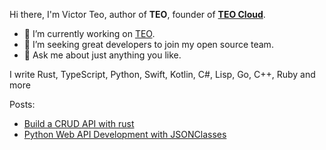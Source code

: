 Hi there, I'm Victor Teo, author of **TEO**, founder of [**TEO Cloud**](https://github.com/teocloud/teo).

- 🔭 I’m currently working on [TEO](https://github.com/teocloud/teo).
- 🤔 I’m seeking great developers to join my open source team.
- 💬 Ask me about just anything you like.

I write Rust, TypeScript, Python, Swift, Kotlin, C#, Lisp, Go, C++, Ruby and more

Posts:
* [Build a CRUD API with rust](https://medium.com/@victor.teo/build-a-crud-api-with-rust-b71d522c7c87)
* [Python Web API Development with JSONClasses](https://medium.com/@victor.teo/python-web-api-development-with-jsonclasses-67f618eaedc6)
